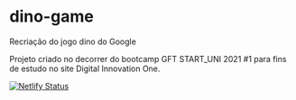 # dino-game
Recriação do jogo dino do Google

Projeto criado no decorrer do bootcamp GFT START_UNI 2021 #1 para fins de estudo no site Digital Innovation One.


[![Netlify Status](https://api.netlify.com/api/v1/badges/b8a7e73b-3ba6-4464-89e9-7fbdb7984f3c/deploy-status)](https://app.netlify.com/sites/dio-dinogame/deploys)

